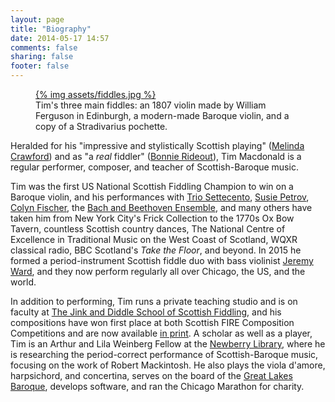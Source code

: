 ```yaml
---
layout: page
title: "Biography"
date: 2014-05-17 14:57
comments: false
sharing: false
footer: false
---
```

<figure class="fiddles">
  <a href="assets/fiddles.jpg">
    {% img assets/fiddles.jpg  %}
  </a>
  <figcaption>Tim's three main fiddles: an 1807 violin made by William Ferguson in Edinburgh, a modern-made Baroque violin, and a copy of a Stradivarius pochette.</figcaption>
</figure>

Heralded for his "impressive and stylistically Scottish playing" ([Melinda Crawford](http://www.melindacrawford.com/))
and as "a *real* fiddler" ([Bonnie Rideout](http://www.bonnierideout.com/)), Tim Macdonald is a regular performer,
composer, and teacher of Scottish-Baroque music.

Tim was the first US National Scottish Fiddling Champion to win on a
Baroque violin, and his performances with [Trio Settecento](http://www.triosettecento.com/), [Susie
Petrov](http://susiepetrov.com/), [Colyn Fischer](http://www.scotsduo.com/),
the [Bach and Beethoven Ensemble](http://www.bbensemble.org/), and many others
have taken him from New York City's Frick Collection to the 1770s Ox Bow
Tavern, countless Scottish country dances, The National Centre of Excellence in
Traditional Music on the West Coast of Scotland, WQXR classical radio, BBC
Scotland's *Take the Floor*, and beyond. In 2015 he formed a period-instrument
Scottish fiddle duo with bass violinist [Jeremy Ward](http://www.jeremydavidward.com),
and they now perform regularly all over Chicago, the US, and the world.


In addition to performing, Tim runs a private teaching studio and is on faculty at [The Jink and Diddle School of Scottish
Fiddling](http://www.jinkdiddle.com), and his compositions have won first place at both Scottish FIRE Composition Competitions
and are now available [in print](/tunes.html). A scholar as well as a player, Tim is an Arthur and
Lila Weinberg Fellow at the [Newberry Library](http://newberry.org/), where he is researching the period-correct
performance of Scottish-Baroque music, focusing on the work of Robert
Mackintosh. He also plays the viola d'amore, harpsichord, and concertina,
serves on the board of the [Great Lakes
Baroque](http://www.greatlakesbaroque.org/), develops software, and ran the
Chicago Marathon for charity.
